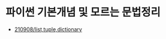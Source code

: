 # 파이썬 기본개념 및 모르는 문법정리

- [210908/list,tuple,dictionary](https://github.com/kjhabc2002/TIL/blob/master/Phython/wecode_python/20210908.md)


